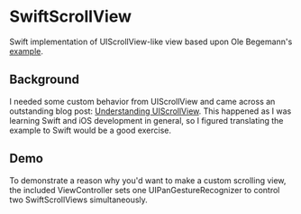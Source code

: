 SwiftScrollView
===============

Swift implementation of UIScrollView-like view based upon Ole Begemann's [example](https://github.com/ole/CustomScrollView).

## Background
I needed some custom behavior from UIScrollView and came across an outstanding blog post: [Understanding UIScrollView](http://oleb.net/blog/2014/04/understanding-uiscrollview/). This happened as I was learning Swift and iOS development in general, so I figured translating the example to Swift would be a good exercise. 

## Demo
To demonstrate a reason why you'd want to make a custom scrolling view, the included ViewController sets one UIPanGestureRecognizer to control two SwiftScrollViews simultaneously. 
